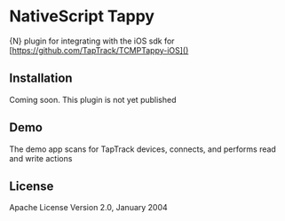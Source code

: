 # NativeScript Tappy

{N} plugin for integrating with the iOS sdk for [https://github.com/TapTrack/TCMPTappy-iOS]()


## Installation
Coming soon. This plugin is not yet published

## Demo

The demo app scans for TapTrack devices, connects, and performs read and write actions
    
## License

Apache License Version 2.0, January 2004
